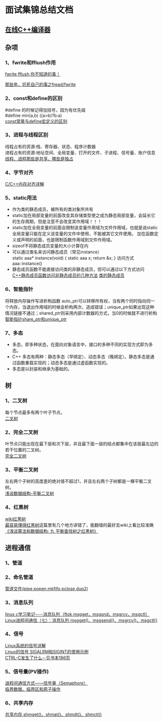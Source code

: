 # 面试集锦总结文档  
## [在线C++编译器](https://wandbox.org/)  
## 杂项
### 1、fwrite和fflush作用

[fwrite,fflush,你不知道的事！](https://blog.csdn.net/zhangxiong2532/article/details/50608898)

[那些年，坑死自己的事之fread/fwrite](https://www.cnblogs.com/ashboy/archive/2014/11/30/fread.html)
### 2、const和define的区别
#define 的时候记得加括号，因为有优先级  
#define min(a,b) ((a>b)?b:a)  
[const常量与define宏定义的区别](https://blog.csdn.net/sinat_20265495/article/details/52945960)  
### 3、进程与线程区别
线程占有的资源:栈、寄存器、状态、程序计数器  
进程占有的资源:地址空间、全局变量、打开的文件、子进程、信号量、账户信息  
[线程、进程那些是共享、哪些是独占](https://www.nowcoder.com/questionTerminal/dbf3fb0fce0a4a199cd985796bdcad78?from=14pdf)
### 4、字节对齐
[C/C++内存对齐详解](https://mp.weixin.qq.com/s?__biz=MzIwNTc4NTEwOQ==&mid=2247483922&idx=1&sn=6fdbd8178dfaccf7732fb7c9b82a4c94&scene=21#wechat_redirect)
### 5、static用法
* 作为类的静态成员，被所有的类对象所共有  
* static加在局部变量的前面改变其存储类型使之成为静态局部变量，会延长它的生存周期，但是注意不会改变其作用域！！！   
* static加在全局变量的前面会限制该变量作用域为文件作用域，也就是说static全局变量只能在定义该变量的文件中使用，不能被其它文件使用。
加在函数定义或声明的前面，也是限制函数作用域到文件作用域。  
* sizeof不将静态成员变量的大小计算在内   
* 可以通过类名来访问静态成员（常见instance）   
static aaa* instance(void)
{
	static aaa x;
	return &x;
}
访问方式aaa::instance()
* 静态成员函数不能直接访问类的非静态成员，但可以通过以下方式访问  
[C++静态成员函数访问非静态成员的几种方法](https://www.cnblogs.com/rickyk/p/4238380.html)
[类的静态成员](https://mp.weixin.qq.com/s?__biz=MzIwNTc4NTEwOQ==&mid=2247483732&idx=1&sn=942f4ee8f3e0617b1d189eecd492d73f&scene=21#wechat_redirect)

### 6、智能指针
将释放内存操作写进析构函数
auto_ptr可以转移所有权，当有两个同时指向同一个内存，当退出作用域的时候会析构两次，造成错误；unique_ptr如果出现这种情况链接不通过；shared_ptr则采用内部计数器的方式，当0的时候就不进行析构
[智能指针share_ptr和unique_ptr](https://mp.weixin.qq.com/s?__biz=MzIwNTc4NTEwOQ==&mid=2247483809&idx=1&sn=373d64600b944be7258304119dae247e&scene=21#wechat_redirect)

### 7、多态
* 多态，即多种状态，在面向对象语言中，接口的多种不同的实现方式即为多态。
* C++ 多态有两种：静态多态（早绑定）、动态多态（晚绑定）。静态多态是通过函数重载实现的；动态多态是通过虚函数实现的。
* 多态是以封装和继承为基础的。



## 树
### 1、二叉树
每个节点最多有两个叶子节点。  
[二叉树](https://blog.csdn.net/cai2016/article/details/52589952)

### 2、完全二叉树
叶节点只能出现在最下层和次下层，并且最下面一层的结点都集中在该层最左边的若干位置的二叉树。  
[完全二叉树](https://baike.baidu.com/item/%E5%AE%8C%E5%85%A8%E4%BA%8C%E5%8F%89%E6%A0%91/7773232?fr=aladdin)

### 3、平衡二叉树
左右两个子树的高度差的绝对值不超过1，并且左右两个子树都是一棵平衡二叉树。  
[浅谈数据结构-平衡二叉树](http://www.cnblogs.com/polly333/p/4798944.html)
### 4、红黑树
[wiki红黑树](https://zh.wikipedia.org/wiki/%E7%BA%A2%E9%BB%91%E6%A0%91)  
[最容易懂得红黑树](https://blog.csdn.net/sun_tttt/article/details/65445754)这篇里有几个地方讲错了，能翻墙的最好去wiki上看比较准确  
[《浅谈算法和数据结构: 九 平衡查找树之红黑树》](http://www.cnblogs.com/yangecnu/p/Introduce-Red-Black-Tree.html)
## 进程通信
### 1、管道
### 2、命名管道
[管道文件(pipe,popen,mkfifo,pclose,dup2)](http://lobert.iteye.com/blog/1707450)  

### 3、消息队列

[linux c学习笔记----消息队列（ftok,msgget，msgsnd，msgrcv，msgctl）](http://lobert.iteye.com/blog/1743256)  
[Linux进程间通信（七）：消息队列 msgget()、msgsend()、msgrcv()、msgctl()](https://www.cnblogs.com/52php/p/5862114.html)

### 4、信号
[Linux系统的信号详解](https://blog.csdn.net/u010889616/article/details/48157937)  
[Linux的信号 SIGALRM和SIGINT的使用示例](https://blog.csdn.net/u010889616/article/details/48158165)  
[CTRL-C发生了什么--见书本186页](https://github.com/CARLPC/sharedoc/blob/master/unix%20cookbook.pdf)

### 5、信号量(PV操作)
[进程间通信方式——信号量（Semaphore）](https://blog.csdn.net/skyroben/article/details/72513985)  
[临界数据、临界区和原子操作](https://www.cnblogs.com/midhillzhou/p/7600837.html)
### 6、共享内存
[共享内存 shmget()、shmat()、shmdt()、shmctl()](https://www.cnblogs.com/52php/p/5861372.html)

